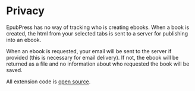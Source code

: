 # Privacy

EpubPress has no way of tracking who is creating ebooks.
When a book is created, the html from your selected tabs is sent to a server for publishing into an ebook.

When an ebook is requested, your email will be sent to the server if provided (this is necessary for email delivery).
If not, the ebook will be returned as a file and no information about who requested the book will be saved.

All extension code is [open source](https://github.com/haroldtreen/epub-press-chrome).
